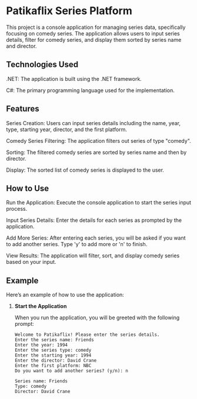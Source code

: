 # Patikaflix Series Platform
This project is a console application for managing series data, specifically focusing on comedy series. The application allows users to input series details, filter for comedy series, and display them sorted by series name and director.

## Technologies Used
.NET: The application is built using the .NET framework.

C#: The primary programming language used for the implementation.

## Features
Series Creation: Users can input series details including the name, year, type, starting year, director, and the first platform.

Comedy Series Filtering: The application filters out series of type "comedy".

Sorting: The filtered comedy series are sorted by series name and then by director.

Display: The sorted list of comedy series is displayed to the user.

## How to Use
Run the Application: Execute the console application to start the series input process.

Input Series Details: Enter the details for each series as prompted by the application.

Add More Series: After entering each series, you will be asked if you want to add another series. Type 'y' to add more or 'n' to finish.

View Results: The application will filter, sort, and display comedy series based on your input.

## Example
Here’s an example of how to use the application:

1. **Start the Application**

   When you run the application, you will be greeted with the following prompt:

   ```plaintext
   Welcome to Patikaflix! Please enter the series details.
   Enter the series name: Friends
   Enter the year: 1994
   Enter the series type: comedy
   Enter the starting year: 1994
   Enter the director: David Crane
   Enter the first platform: NBC
   Do you want to add another series? (y/n): n

   Series name: Friends
   Type: comedy
   Director: David Crane


